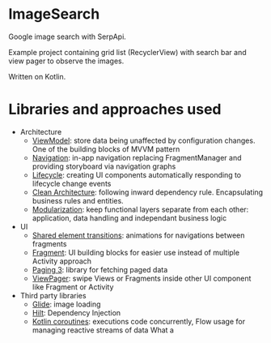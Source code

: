 # ImageSearch
Google image search with SerpApi.

Example project containing grid list (RecyclerView) with search bar and view pager to observe the images.

Written on Kotlin.

# Libraries and approaches used
- Architecture
  - [ViewModel](https://developer.android.com/topic/libraries/architecture/viewmodel): store data being unaffected by configuration changes. One of the building blocks of MVVM pattern
  - [Navigation](https://developer.android.com/guide/navigation): in-app navigation replacing FragmentManager and providing storyboard via navigation graphs
  - [Lifecycle](https://developer.android.com/topic/libraries/architecture/lifecycle): creating UI components automatically responding to lifecycle change events
  - [Clean Architecture](https://blog.cleancoder.com/uncle-bob/2012/08/13/the-clean-architecture.html): following inward dependency rule. Encapsulating business rules and entities.
  - [Modularization](https://youtu.be/PZBg5DIzNww?t=658): keep functional layers separate from each other: application, data handling and independant business logic
- UI
  - [Shared element transitions](https://developer.android.com/guide/fragments/animate): animations for navigations between fragments
  - [Fragment](https://developer.android.com/guide/fragments): UI building blocks for easier use instead of multiple Activity approach
  - [Paging 3](https://developer.android.com/topic/libraries/architecture/paging/v3-overview): library for fetching paged data
  - [ViewPager](https://developer.android.com/training/animation/vp2-migration): swipe Views or Fragments inside other UI component like Fragment or Activity
- Third party libraries
  - [Glide](https://bumptech.github.io/glide/): image loading
  - [Hilt](https://developer.android.com/training/dependency-injection/hilt-android): Dependency Injection
  - [Kotlin coroutines](https://kotlinlang.org/docs/coroutines-overview.html): executions code concurrently, Flow usage for managing reactive streams of data
What a 
